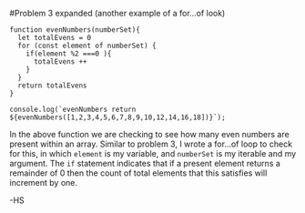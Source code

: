 #Problem 3 expanded (another example of a for...of look)

```
function evenNumbers(numberSet){
  let totalEvens = 0
  for (const element of numberSet) {
    if(element %2 ===0 ){
      totalEvens ++
    }
  }
  return totalEvens
}

console.log(`evenNumbers return ${evenNumbers([1,2,3,4,5,6,7,8,9,10,12,14,16,18])}`);
```

In the above function we are checking to see how many even numbers are present within an array. Similar to problem 3, I wrote a for...of loop to check for this, in which `element` is my variable, and `numberSet` is my iterable and my argument. The `if` statement indicates that if a present element returns a remainder of 0 then the count of total elements that this satisfies will increment by one. 

-HS
